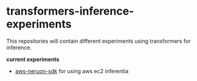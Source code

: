 # transformers-inference-experiments

This repositories will contain different experiments using transformers for inference. 

**current experiments**
* [aws-neruon-sdk](https://awsdocs-neuron.readthedocs-hosted.com/en/latest/) for using aws ec2 inferentia 